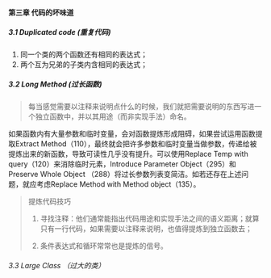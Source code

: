 #### 第三章 代码的坏味道

##### 3.1 Duplicated code (重复代码)

1. 同一个类的两个函数还有相同的表达式；
2. 两个互为兄弟的子类内含相同的表达式；

##### 3.2 Long Method (过长函数)

> 每当感觉需要以注释来说明点什么的时候，我们就把需要说明的东西写进一个独立函数中，并以其用途（而非实现手法）命名。

如果函数内有大量参数和临时变量，会对函数提炼形成阻碍，如果尝试运用函数提取Extract Method（110），最终就会把许多参数和临时变量当做参数，传递给被提炼出来的新函数，导致可读性几乎没有提升。可以使用Replace Temp with query（120）来消除临时元素，Introduce Parameter Object（295）和Preserve Whole Object （288）将过长参数列表变简洁。如若还存在上述问题，就应考虑Replace Method with Method object（135）。

> 提炼代码技巧
>
> 1. 寻找注释：他们通常能指出代码用途和实现手法之间的语义距离；就算只有一行代码，如果需要以注释来说明，也值得提炼到独立函数去；
>
> 2. 条件表达式和循环常常也是提炼的信号。

###### 3.3 Large Class （过大的类）



